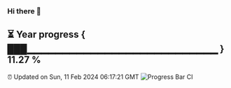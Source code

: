 ### Hi there 👋
⏳ Year progress { ███▁▁▁▁▁▁▁▁▁▁▁▁▁▁▁▁▁▁▁▁▁▁▁▁▁▁▁ } 11.27 %
---
⏰ Updated on Sun, 11 Feb 2024 06:17:21 GMT
![Progress Bar CI](https://github.com/liununu/liununu/workflows/Progress%20Bar%20CI/badge.svg)
